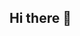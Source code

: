 ## Hi there 👋

<!--
**Lucas-B22/Lucas-B22** is a ✨ _special_ ✨ repository because its `README.md` (this file) appears on your GitHub profile.

Here are some ideas to get you started:

- 🔭 I’m currently working on an automotive aesthetic.
- 🌱 I'm currently learning systems development.
- 🤔  I'm looking for help
to learn systems development to work in the area in the future.
- 📫 How to reach me:
email: santoslucasbeu@gmail.com
Cell phone : (11) 991901269.
- 😄 Pronouns: Lucas-B22.
-->
